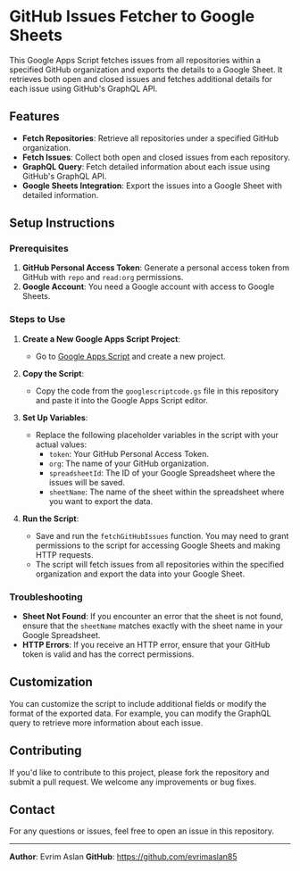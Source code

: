 # GitHub Issues Fetcher to Google Sheets

This Google Apps Script fetches issues from all repositories within a specified GitHub organization and exports the details to a Google Sheet. It retrieves both open and closed issues and fetches additional details for each issue using GitHub's GraphQL API.

## Features

- **Fetch Repositories**: Retrieve all repositories under a specified GitHub organization.
- **Fetch Issues**: Collect both open and closed issues from each repository.
- **GraphQL Query**: Fetch detailed information about each issue using GitHub's GraphQL API.
- **Google Sheets Integration**: Export the issues into a Google Sheet with detailed information.

## Setup Instructions

### Prerequisites

1. **GitHub Personal Access Token**: Generate a personal access token from GitHub with `repo` and `read:org` permissions.
2. **Google Account**: You need a Google account with access to Google Sheets.

### Steps to Use

1. **Create a New Google Apps Script Project**:
   - Go to [Google Apps Script](https://script.google.com/) and create a new project.

2. **Copy the Script**:
   - Copy the code from the `googlescriptcode.gs` file in this repository and paste it into the Google Apps Script editor.

3. **Set Up Variables**:
   - Replace the following placeholder variables in the script with your actual values:
     - `token`: Your GitHub Personal Access Token.
     - `org`: The name of your GitHub organization.
     - `spreadsheetId`: The ID of your Google Spreadsheet where the issues will be saved.
     - `sheetName`: The name of the sheet within the spreadsheet where you want to export the data.

4. **Run the Script**:
   - Save and run the `fetchGitHubIssues` function. You may need to grant permissions to the script for accessing Google Sheets and making HTTP requests.
   - The script will fetch issues from all repositories within the specified organization and export the data into your Google Sheet.

### Troubleshooting

- **Sheet Not Found**: If you encounter an error that the sheet is not found, ensure that the `sheetName` matches exactly with the sheet name in your Google Spreadsheet.
- **HTTP Errors**: If you receive an HTTP error, ensure that your GitHub token is valid and has the correct permissions.

## Customization

You can customize the script to include additional fields or modify the format of the exported data. For example, you can modify the GraphQL query to retrieve more information about each issue.

## Contributing

If you'd like to contribute to this project, please fork the repository and submit a pull request. We welcome any improvements or bug fixes.

## Contact

For any questions or issues, feel free to open an issue in this repository.

---

**Author**: Evrim Aslan
**GitHub**: https://github.com/evrimaslan85
